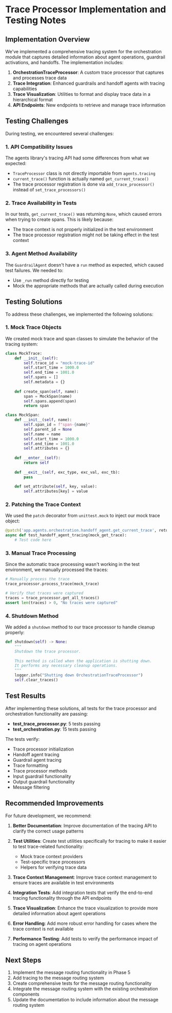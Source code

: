# Trace Processor Implementation and Testing Notes

## Implementation Overview

We've implemented a comprehensive tracing system for the orchestration module that captures detailed information about agent operations, guardrail activations, and handoffs. The implementation includes:

1. **OrchestrationTraceProcessor**: A custom trace processor that captures and processes trace data
2. **Trace Integration**: Enhanced guardrails and handoff agents with tracing capabilities
3. **Trace Visualization**: Utilities to format and display trace data in a hierarchical format
4. **API Endpoints**: New endpoints to retrieve and manage trace information

## Testing Challenges

During testing, we encountered several challenges:

### 1. API Compatibility Issues

The agents library's tracing API had some differences from what we expected:

- `TraceProcessor` class is not directly importable from `agents.tracing`
- `current_trace()` function is actually named `get_current_trace()`
- The trace processor registration is done via `add_trace_processor()` instead of `set_trace_processors()`

### 2. Trace Availability in Tests

In our tests, `get_current_trace()` was returning `None`, which caused errors when trying to create spans. This is likely because:

- The trace context is not properly initialized in the test environment
- The trace processor registration might not be taking effect in the test context

### 3. Agent Method Availability

The `GuardrailAgent` doesn't have a `run` method as expected, which caused test failures. We needed to:

- Use `_run` method directly for testing
- Mock the appropriate methods that are actually called during execution

## Testing Solutions

To address these challenges, we implemented the following solutions:

### 1. Mock Trace Objects

We created mock trace and span classes to simulate the behavior of the tracing system:

```python
class MockTrace:
    def __init__(self):
        self.trace_id = "mock-trace-id"
        self.start_time = 1000.0
        self.end_time = 1001.0
        self.spans = []
        self.metadata = {}
    
    def create_span(self, name):
        span = MockSpan(name)
        self.spans.append(span)
        return span

class MockSpan:
    def __init__(self, name):
        self.span_id = f"span-{name}"
        self.parent_id = None
        self.name = name
        self.start_time = 1000.0
        self.end_time = 1001.0
        self.attributes = {}
    
    def __enter__(self):
        return self
    
    def __exit__(self, exc_type, exc_val, exc_tb):
        pass
    
    def set_attribute(self, key, value):
        self.attributes[key] = value
```

### 2. Patching the Trace Context

We used the `patch` decorator from `unittest.mock` to inject our mock trace object:

```python
@patch('app.agents.orchestration.handoff_agent.get_current_trace', return_value=mock_trace)
async def test_handoff_agent_tracing(mock_get_trace):
    # Test code here
```

### 3. Manual Trace Processing

Since the automatic trace processing wasn't working in the test environment, we manually processed the traces:

```python
# Manually process the trace
trace_processor.process_trace(mock_trace)

# Verify that traces were captured
traces = trace_processor.get_all_traces()
assert len(traces) > 0, "No traces were captured"
```

### 4. Shutdown Method

We added a `shutdown` method to our trace processor to handle cleanup properly:

```python
def shutdown(self) -> None:
    """
    Shutdown the trace processor.
    
    This method is called when the application is shutting down.
    It performs any necessary cleanup operations.
    """
    logger.info("Shutting down OrchestrationTraceProcessor")
    self.clear_traces()
```

## Test Results

After implementing these solutions, all tests for the trace processor and orchestration functionality are passing:

- **test_trace_processor.py**: 5 tests passing
- **test_orchestration.py**: 15 tests passing

The tests verify:
- Trace processor initialization
- Handoff agent tracing
- Guardrail agent tracing
- Trace formatting
- Trace processor methods
- Input guardrail functionality
- Output guardrail functionality
- Message filtering

## Recommended Improvements

For future development, we recommend:

1. **Better Documentation**: Improve documentation of the tracing API to clarify the correct usage patterns

2. **Test Utilities**: Create test utilities specifically for tracing to make it easier to test trace-related functionality:
   - Mock trace context providers
   - Test-specific trace processors
   - Helpers for verifying trace data

3. **Trace Context Management**: Improve trace context management to ensure traces are available in test environments

4. **Integration Tests**: Add integration tests that verify the end-to-end tracing functionality through the API endpoints

5. **Trace Visualization**: Enhance the trace visualization to provide more detailed information about agent operations

6. **Error Handling**: Add more robust error handling for cases where the trace context is not available

7. **Performance Testing**: Add tests to verify the performance impact of tracing on agent operations

## Next Steps

1. Implement the message routing functionality in Phase 5
2. Add tracing to the message routing system
3. Create comprehensive tests for the message routing functionality
4. Integrate the message routing system with the existing orchestration components
5. Update the documentation to include information about the message routing system